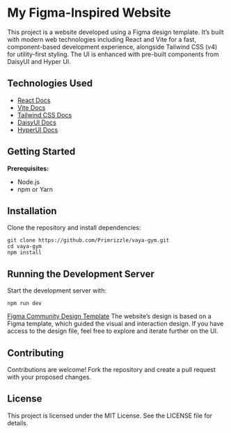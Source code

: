 # **My Figma-Inspired Website**
This project is a website developed using a Figma design template. It’s built with modern web technologies including React and Vite for a fast, component-based development experience, alongside Tailwind CSS (v4) for utility-first styling. The UI is enhanced with pre-built components from DaisyUI and Hyper UI.

## Technologies Used
- [React Docs](https://reactjs.org/docs/getting-started.html)
- [Vite Docs](https://vitejs.dev/guide/)
- [Tailwind CSS Docs](https://tailwindcss.com/docs)
- [DaisyUI Docs](https://daisyui.com/docs/)
- [HyperUI Docs](https://hyperui.dev/)

## Getting Started
**Prerequisites:**
- Node.js
- npm or Yarn

## Installation
Clone the repository and install dependencies:
```
git clone https://github.com/Primrizzle/vaya-gym.git
cd vaya-gym
npm install
```
## Running the Development Server
Start the development server with:
```
npm run dev
```

[Figma Community Design Template](https://www.figma.com/design/QJcuNwTotUxt1NrlVqPgDA/5-Websites-UI-(Community)?node-id=0-1&p=f&t=Wg9bwfJLfczzRGK9-0)
The website’s design is based on a Figma template, which guided the visual and interaction design. If you have access to the design file, feel free to explore and iterate further on the UI.


## Contributing
Contributions are welcome! Fork the repository and create a pull request with your proposed changes.

## License
This project is licensed under the MIT License. See the LICENSE file for details.
